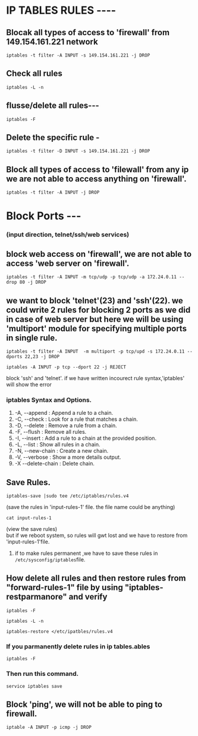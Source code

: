 # IP TABLES RULES ----

## Blocak all types of access to 'firewall' from 149.154.161.221 network 
```
iptables -t filter -A INPUT -s 149.154.161.221 -j DROP
```

## Check all rules 
```
iptables -L -n
```

## flusse/delete all rules---
```
iptables -F 
```

## Delete the specific rule -
```
iptables -t filter -D INPUT -s 149.154.161.221 -j DROP 
```

## Block all types of access to 'filewall' from any ip we are not able to access anything on 'firewall'. 
```
iptables -t filter -A INPUT -j DROP 
```

# Block Ports ---
### (input direction, telnet/ssh/web services)

## block web access on 'firewall', we are not able to access 'web server on 'firewall'.
```
iptables -t filter -A INPUT -m tcp/udp -p tcp/udp -a 172.24.0.11 --drop 80 -j DROP
```

## we want to block 'telnet'(23) and 'ssh'(22). we could write 2 rules for blocking 2 ports as we did in case of web server but here we will be using 'multiport' module for specifying multiple ports in single rule.
```
iptables -t filter -A INPUT  -m multiport -p tcp/upd -s 172.24.0.11 --dports 22,23 -j DROP 
```
```
iptables -A INPUT -p tcp --dport 22 -j REJECT
```

block 'ssh' and 'telnet'. if we have written incourect rule syntax,'iptables' will show the error	 

### iptables Syntax and Options.
1. -A, --append : Append a rule to a chain.
2. -C, --check	: Look for a rule that matches a chain.
3. -D, --delete : Remove a rule from  a chain.
4. -F, --flush : Remove all rules.
5. -I, --insert : Add a rule to a chain at the provided position.
6. -L, --list : Show all rules in a chain.
7. -N, --new-chain : Create a new chain.
8. -V, --verbose : Show a more details output. 
9. -X --delete-chain : Delete chain.

## Save Rules.
```
iptables-save |sudo tee /etc/iptables/rules.v4
```
(save the rules in 'input-rules-1' file. the file name could be anything)

```
cat input-rules-1
```
(view the save rules)  
but if we reboot system, so rules will gwt lost and we have to restore from 'input-rules-1'file.
1. if to make rules permanent ,we have to save these rules in `/etc/sysconfig/iptables`file.


## How delete all rules and then restore rules from "forward-rules-1" file by using "iptables-restparmanore" and verify
```
iptables -F 
```
```
iptables -L -n
```
```
iptables-restore </etc/ipatbles/rules.v4
```
 
### If you parmanently  delete rules in ip tables.ables
```
iptables -F
```
### Then run this command.
```
service iptables save
```

## Block 'ping', we will not be able to ping to firewall.
```
iptable -A INPUT -p icmp -j DROP
```
  
